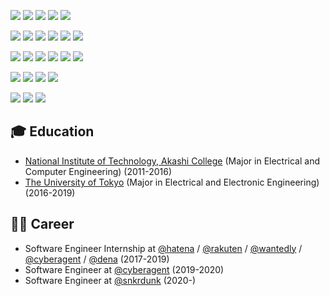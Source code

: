 <!-- logo from https://simpleicons.org/ -->

[![](https://komarev.com/ghpvc/?username=rinchsan&color=000000&label=👟)](https://github.com/rinchsan)
[![](https://img.shields.io/badge/-Twitter-000?style=flat&logo=twitter)](https://twitter.com/rinchsan)
[![](https://img.shields.io/badge/-Zenn-000?style=flat&logo=git)](https://zenn.dev/rinchsan)
[![](https://img.shields.io/badge/-Qiita-000?style=flat&logo=qiita)](https://qiita.com/rinchsan)
[![](https://img.shields.io/badge/-Hatena_Blog-000?style=flat&logo=hatena-bookmark)](https://snowman-mh.hatenablog.com/)

[![](https://img.shields.io/badge/-Go-000?style=flat&logo=go)](https://github.com/rinchsan)
[![](https://img.shields.io/badge/-Docker-000?style=flat&logo=docker)](https://github.com/rinchsan)
[![](https://img.shields.io/badge/-Kubernetes-000?style=flat&logo=kubernetes)](https://github.com/rinchsan)
[![](https://img.shields.io/badge/-MySQL-000?style=flat&logo=mysql)](https://github.com/rinchsan)
[![](https://img.shields.io/badge/-Redis-000?style=flat&logo=redis)](https://github.com/rinchsan)
[![](https://img.shields.io/badge/-Elasticsearch-000?style=flat&logo=elasticsearch)](https://github.com/rinchsan)

[![](https://img.shields.io/badge/-AWS-000?style=flat&logo=amazon-aws)](https://github.com/rinchsan)
[![](https://img.shields.io/badge/-GCP-000?style=flat&logo=google-cloud)](https://github.com/rinchsan)
[![](https://img.shields.io/badge/-Firebase-000?style=flat&logo=firebase)](https://github.com/rinchsan)
[![](https://img.shields.io/badge/-Datadog-000?style=flat&logo=datadog)](https://github.com/rinchsan)
[![](https://img.shields.io/badge/-Sentry-000?style=flat&logo=sentry)](https://github.com/rinchsan)
[![](https://img.shields.io/badge/-Twilio-000?style=flat&logo=twilio)](https://github.com/rinchsan)

[![](https://img.shields.io/badge/-Terraform-000?style=flat&logo=terraform)](https://github.com/rinchsan)
[![](https://img.shields.io/badge/-Helm-000?style=flat&logo=helm)](https://github.com/rinchsan)
[![](https://img.shields.io/badge/-GitHub_Actions-000?style=flat&logo=github-actions)](https://github.com/rinchsan)
[![](https://img.shields.io/badge/-CircleCI-000?style=flat&logo=circleci)](https://github.com/rinchsan)

[![](https://github-readme-stats.vercel.app/api/top-langs?username=rinchsan&theme=gruvbox&layout=compact&langs_count=10)](https://github.com/rinchsan)
[![](https://github-readme-stats.vercel.app/api?username=rinchsan&theme=gruvbox&show_icons=true&count_private=true&include_all_commits=true)](https://github.com/rinchsan)
[![](https://github-profile-trophy.vercel.app/?username=rinchsan&theme=gruvbox)](https://github.com/rinchsan)

## 🎓 Education

- [National Institute of Technology, Akashi College](https://www.akashi.ac.jp/) (Major in Electrical and Computer Engineering) (2011-2016)
- [The University of Tokyo](https://www.u-tokyo.ac.jp/) (Major in Electrical and Electronic Engineering) (2016-2019)

## 👨‍💻 Career

- Software Engineer Internship at [@hatena](https://github.com/hatena) / [@rakuten](https://github.com/rakutentech) / [@wantedly](https://github.com/wantedly) / [@cyberagent](https://github.com/cyberagent) / [@dena](https://github.com/dena) (2017-2019)
- Software Engineer at [@cyberagent](https://github.com/cyberagent) (2019-2020)
- Software Engineer at [@snkrdunk](https://github.com/snkrdunk) (2020-)
